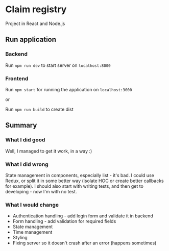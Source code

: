 # Claim registry

Project in React and Node.js

## Run application

### Backend

Run `npm run dev` to start server on `localhost:8000`

### Frontend

Run `npm start` for running the application on `localhost:3000`

or

Run `npm run build` to create dist

## Summary

### What I did good

Well, I managed to get it work, in a way :)

### What I did wrong

State management in components, especially list - it's bad. I could use Redux, or split it in some better way (isolate
HOC or create better callbacks for example). I should also start with writing tests, and then get to developing - now I'm
with no test.

### What I would change

* Authentication handling - add login form and validate it in backend
* Form handling - add validation for required fields
* State management
* Time management
* Styling
* Fixing server so it doesn't crash after an error (happens sometimes)